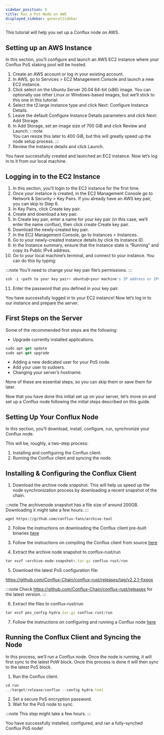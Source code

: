 ```yaml
---
sidebar_position: 5
title: Run a PoS Node on AWS
displayed_sidebar: generalSidebar
---
```


This tutorial will help you set up a Conflux node on AWS.

## Setting up an AWS Instance

In this section, you’ll configure and launch an AWS EC2 instance where your Conflux PoS staking pool will be hosted.

1. Create an AWS account or log in your existing account.
2. In AWS, go to Services > EC2 Management Console and launch a new EC2 instance.
3. Click select on the Ubuntu Server 20.04 64-bit (x86) image. You can optionally use other Linux or Windows-based images, but we’ll stick to this one in this tutorial.
4. Select the t2.large instance type and click Next: Configure Instance Details.
5. Leave the default Configure Instance Details parameters and click Next: Add Storage.
6. In Add Storage, set an image size of 700 GiB and click Review and Launch. :::note  
   You can resize this later to 400 GiB, but this will greatly speed up the node setup process.
:::
7. Review the instance details and click Launch.

You have successfully created and launched an EC2 instance. Now let’s log in to it from our local machine.

## Logging in to the EC2 Instance

1. In this section, you’ll login to the EC2 instance for the first time.
2. Once your instance is created, in the EC2 Management Console go to Network & Security > Key Pairs. If you already have an AWS key pair, you can skip to Step 6.
3. In Key Pairs, click Create key pair.
4. Create and download a key pair.
5. In Create key pair, enter a name for your key pair (in this case, we’ll enter the name conflux), then click create Create key pair.
6. Download the newly-created key pair.
7. In the EC2 Management Console, go to Instances > Instances.
8. Go to your newly-created instance details by click its Instance ID.
9. In the Instance summary, ensure that the instance state is “Running” and copy its Public IPv4 address.
10. Go to your local machine’s terminal, and connect to your instance. You can do this by typing:

:::note
You’ll need to change your key pair file’s permissions.
:::

```js
ssh -i <path to your key pair> ubuntu@<your machine's IP address or IPv4 DNS> 
```

11. Enter the password that you defined in your key pair.

You have successfully logged in to your EC2 instance! Now let’s log in to our instance and prepare the server.

## First Steps on the Server

Some of the recommended first steps are the following:

- Upgrade currently installed applications.

```js
sudo apt-get update
sudo apt-get upgrade
```

- Adding a new dedicated user for your PoS node.
- Add your user to sudoers.
- Changing your server’s hostname.

None of these are essential steps, so you can skip them or save them for later.

Now that you have done this initial set up on your server, let’s move on and set up a Conflux node following the initial steps described on this guide.

## Setting Up Your Conflux Node

In this section, you’ll download, install, configure, run, synchronize your Conflux node.

This will be, roughly, a two-step process:

1. Installing and configuring the Conflux client.
2. Running the Conflux client and syncing the node.

## Installing & Configuring the Conflux Client

1. Download the archive node snapshot. This will help us speed up the node synchronization process by downloading a recent snapshot of the chain.


:::note
The archivenode snapshot has a file size of around 200GB. Downloading it might take a few hours.
:::

```
wget https://github.com/conflux-fans/archive-tool 
```

2. Follow the instructions on downloading the Conflux client pre-built binaries [here](../../run-a-node/advanced-topics/downloading-conflux-client)

3. Follow the instructions on compiling the Conflux client from source [here](../../run-a-node/advanced-topics/compiling-conflux-client.md)

4. Extract the archive node snapshot to conflux-rust/run

```js
tar xvzf <archive-node-snapshot>.tar.gz conflux-rust/run 
```

5. Download the latest PoS configuration file:

https://github.com/Conflux-Chain/conflux-rust/releases/tag/v2.2.1-fixpos

:::note
Check https://github.com/Conflux-Chain/conflux-rust/releases for the latest version.
:::


6. Extract the files to conflux-rust/run

```js
tar xvzf pos_config-hydra.tar.gz conflux-rust/run 
```

7. Follow the instructions on configuring and running a Conflux node [here](../../run-a-node)

## Running the Conflux Client and Syncing the Node

In this process, we’ll run a Conflux node. Once the node is running, it will first sync to the latest PoW block. Once this process is done it will then sync to the latest PoS block.

1. Run the Conflux client.

```js
cd run 
../target/release/conflux --config hydra.toml 
```

2. Set a secure PoS encryption password.
3. Wait for the PoS node to sync.

:::note
This step might take a few hours.
:::

You have successfully installed, configured, and ran a fully-synched Conflux PoS node!
